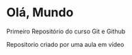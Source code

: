 # Olá, Mundo
 Primeiro Repositório do curso Git e Github

 Repositorio criado por uma aula em vídeo
